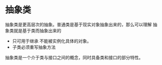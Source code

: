 # 抽象类

抽象类是更高层次的抽象。普通类是基于现实对象抽象出来的，那么可以理解 抽象类就是基于类而抽象出来的

- 只可用于继承 不能被实例化具体的对象。
- 子类必须重写抽象方法

抽象类是一个介于类与接口之间的概念，同时具备类和接口的部分特性。
